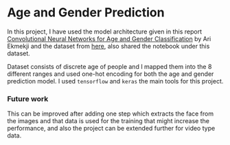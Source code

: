 # Age and Gender Prediction

In this project, I have used the model architecture given in this report [Convolutional Neural Networks for Age and Gender Classification](http://cs231n.stanford.edu/reports/2016/pdfs/003_Report.pdf) by Ari Ekmekji and the dataset from [here](https://www.kaggle.com/ttungl/adience-benchmark-gender-and-age-classification), also shared the notebook under this dataset.

Dataset consists of discrete age of people and I mapped them into the 8 different ranges and used one-hot encoding for both the age and gender prediction model. I used `tensorflow` and `keras` the main tools for this project.

### Future work
This can be improved after adding one step which extracts the face from the images and that data is used for the training that might increase the performance, and also the project can be extended further for video type data.
